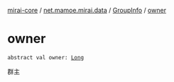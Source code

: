 [mirai-core](../../index.md) / [net.mamoe.mirai.data](../index.md) / [GroupInfo](index.md) / [owner](./owner.md)

# owner

`abstract val owner: `[`Long`](https://kotlinlang.org/api/latest/jvm/stdlib/kotlin/-long/index.html)

群主

